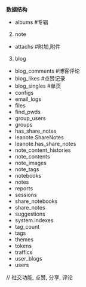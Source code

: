 **数据结构**

* albums						#专辑

2. note
* attachs						#附加,附件	

3. blog
* blog_comments					#博客评论
* blog_likes					#点赞记录
* blog_singles					#单页
* configs
* email_logs
* files
* find_pwds
* group_users
* groups
* has_share_notes
* leanote.ShareNotes
* leanote.has_share_notes
* note_content_histories
* note_contents
* note_images
* note_tags
* notebooks
* notes
* reports
* sessions
* share_notebooks
* share_notes
* suggestions
* system.indexes
* tag_count
* tags
* themes
* tokens
* traffics
* user_blogs
* users

// 社交功能, 点赞, 分享, 评论  